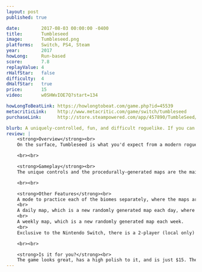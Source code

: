 ```yaml
---
layout: post
published: true

date:        2017-08-03 00:00:00 -0400
title:       Tumbleseed
image:       Tumbleseed.png
platforms:   Switch, PS4, Steam
year:        2017
howLong:     Run-based
score:       7.8
replayValue: 4
rHalfStar:   false
difficulty:  4
dHalfStar:   true
price:       15
video:       w0SHWvIOE7Q?start=134

howLongToBeatLink: https://howlongtobeat.com/game.php?id=45539
metacriticLink:    http://www.metacritic.com/game/switch/tumbleseed
purchaseLink:      http://store.steampowered.com/app/457890/TumbleSeed/

blurb: A uniquely-controlled, fun, and difficult roguelike. If you can get used to the controls, you'll want to keep coming back.
review: |
    <strong>Overview</strong><br>
    On the surface, Tumbleseed is what you'd expect from a modern roguelike -- run-based, power-ups, money, and procedural map generation. It differs in its controls, which consists of the player moving a ball on a stick to avoid enemies and holes in the ground. The goal is to make it through each of the four major biomes, up to the top of a mountain. A score is tracked during your run, which indicates how high up the mountain you got.

    <br><br>

    <strong>Gameplay</strong><br>
    The unique controls and the procedurally-generated maps are the main drawn of the game. Each run, which can last anywhere from 5 minutes to around 40 minutes, is different, which gives the game a lot of replayability. The controls will take some getting used to and are what makes the game so difficult. It is easy to lose control of your character if you're trying to get out of danger, and this can lead you to running into enemies or falling into holes. If you're able to adapt to the controls, which can take you a couple hours or more, there's a good chance you'll get hooked, wanting to place "one more run".

    <br><br>

    <strong>Other Features</strong><br>
    A mode to practice each of the biomes separately, where the maps are always the same. This will give you helpful experience for the adventure mode, where each map is randomly generated.
    <br>
    A daily map, which is a new randomly generated map each day, where you try to get the highest score possible to beat other players on the leaderboard.
    <br>
    A weekly map, which is a new randomly generated map each week.
    <br>
    Exclusive to the Nintendo Switch, there is a 2-player (local only) battle mode, where players try to accumulate 100 points by keeping their character in a designated zone on the map. This is a fun twist on the main gameplay, as players can utilize the power-ups to kill their opponent to force them to respawn outside the designated zone.

    <br><br>

    <strong>Is it for you?</strong><br>
    The game looks great, has a high polish to it, and is just $15. The decision to buy this game strongly depends on if you can master the controls as this is what really allows you to enjoy the game. Secondarily, if you like modern roguelikes, then this game has everything you'd expect, and you'll feel right at home.
---
```

